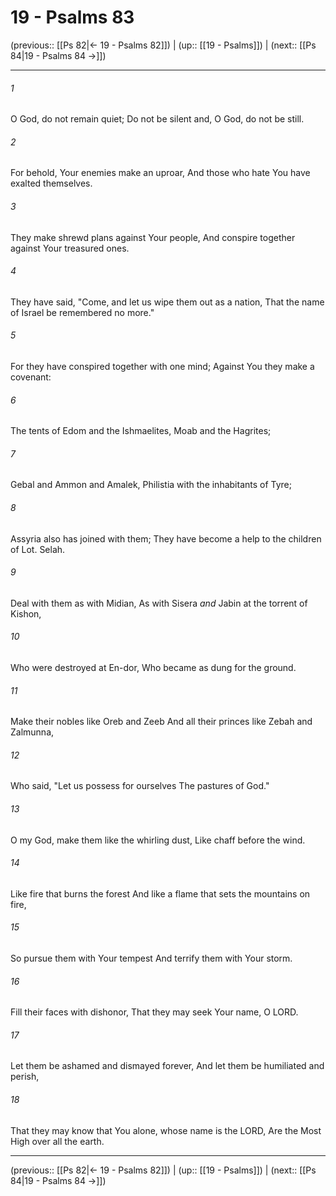 # 19 - Psalms 83

(previous:: [[Ps 82|← 19 - Psalms 82]]) | (up:: [[19 - Psalms]]) | (next:: [[Ps 84|19 - Psalms 84 →]])

***


###### 1 
O God, do not remain quiet; Do not be silent and, O God, do not be still. 

###### 2 
For behold, Your enemies make an uproar, And those who hate You have exalted themselves. 

###### 3 
They make shrewd plans against Your people, And conspire together against Your treasured ones. 

###### 4 
They have said, "Come, and let us wipe them out as a nation, That the name of Israel be remembered no more." 

###### 5 
For they have conspired together with one mind; Against You they make a covenant: 

###### 6 
The tents of Edom and the Ishmaelites, Moab and the Hagrites; 

###### 7 
Gebal and Ammon and Amalek, Philistia with the inhabitants of Tyre; 

###### 8 
Assyria also has joined with them; They have become a help to the children of Lot. Selah. 

###### 9 
Deal with them as with Midian, As with Sisera _and_ Jabin at the torrent of Kishon, 

###### 10 
Who were destroyed at En-dor, Who became as dung for the ground. 

###### 11 
Make their nobles like Oreb and Zeeb And all their princes like Zebah and Zalmunna, 

###### 12 
Who said, "Let us possess for ourselves The pastures of God." 

###### 13 
O my God, make them like the whirling dust, Like chaff before the wind. 

###### 14 
Like fire that burns the forest And like a flame that sets the mountains on fire, 

###### 15 
So pursue them with Your tempest And terrify them with Your storm. 

###### 16 
Fill their faces with dishonor, That they may seek Your name, O LORD. 

###### 17 
Let them be ashamed and dismayed forever, And let them be humiliated and perish, 

###### 18 
That they may know that You alone, whose name is the LORD, Are the Most High over all the earth.

***

(previous:: [[Ps 82|← 19 - Psalms 82]]) | (up:: [[19 - Psalms]]) | (next:: [[Ps 84|19 - Psalms 84 →]])
